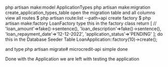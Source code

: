 php artisan make:model ApplicationTypes
php artisan make:migration create_application_types_table
open the migration table and all columns
view all routes
$ php artisan route:list --path=api
create factory
$ php artisan make:factory LoanFactory
type this in the factory class
    return [
            //
            'loan_amount'=>fake()->sentence(),
             'loan_description'=>fake()->sentence(),
             'loan_repayment_date'=>'12-12-2022',
             'application_status'=>'PENDING'
        ];
        do this in the Database Seeder Table
        LoanApplication::factory(10)->create();

and type php artisan migrate# microcredit-api simple done

Done with the Application we are left with testing the application 
